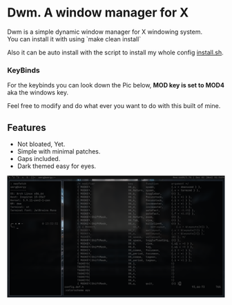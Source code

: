 # Dwm. A window manager for X

<p> Dwm is a simple dynamic window manager for X windowing system. <br>
You can install it with using 
`make clean install` <br>

Also it can be auto install with the script to install my whole config [install.sh](https://github.com/AvishekPD/AvishekPD/blob/main/install.sh). <br> 

### KeyBinds 
For the keybinds you can look down the Pic below, 
<b>MOD key is set to MOD4</b> aka the windows key.

Feel free to modify and do what ever you want to do with this built of mine.

## Features 
- Not bloated, Yet.
- Simple with minimal patches.
- Gaps included.
- Dark themed easy for eyes.

<p alight="center">
	<img width="1000"
	alt="preview"
	src="./preview.jpg">
</p>
